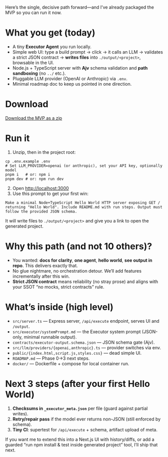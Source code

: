 Here’s the single, decisive path forward—and I’ve already packaged the MVP so you can run it now.

# What you get (today)

* A tiny **Executor Agent** you run locally.
* Simple web UI: type a build prompt → click → it calls an LLM → validates a strict JSON contract → **writes files** into `./output/<project>`, browsable in the UI.
* Node.js + TypeScript server with **Ajv** schema validation and **path sandboxing** (no `../` etc.).
* Pluggable LLM provider (OpenAI or Anthropic) via `.env`.
* Minimal roadmap doc to keep us pointed in one direction.

# Download

[Download the MVP as a zip](sandbox:/mnt/data/executor-mvp.zip)

# Run it

1. Unzip, then in the project root:

```
cp .env.example .env
# Set LLM_PROVIDER=openai (or anthropic), set your API key, optionally model
pnpm i   # or: npm i
pnpm dev # or: npm run dev
```

2. Open [http://localhost:3000](http://localhost:3000)
3. Use this prompt to get your first win:

```
Make a minimal Node+TypeScript Hello World HTTP server exposing GET / returning "Hello World". Include README.md with run steps. Output must follow the provided JSON schema.
```

It will write files to `./output/<project>` and give you a link to open the generated project.

# Why this path (and not 10 others)?

* You wanted: **docs for clarity**, **one agent**, **hello world**, **see output in repo**. This delivers exactly that.
* No glue nightmare, no orchestration detour. We’ll add features incrementally after this win.
* **Strict JSON contract** means reliability (no stray prose) and aligns with your SSOT “no mocks, strict contracts” rule.

# What’s inside (high level)

* `src/server.ts` — Express server, `/api/execute` endpoint, serves UI and `/output`.
* `src/executor/systemPrompt.md` — the Executor system prompt (JSON-only, minimal runnable output).
* `contracts/executor-output.schema.json` — JSON schema gate (Ajv).
* `src/llm/providers/{openai,anthropic}.ts` — provider switches via env.
* `public/{index.html,script.js,styles.css}` — dead simple UI.
* `ROADMAP.md` — Phase 0→3 next steps.
* `docker/` — Dockerfile + compose for local container run.

# Next 3 steps (after your first Hello World)

1. **Checksums in `_executor_meta.json`** per file (guard against partial writes).
2. **Retry/repair pass** if the model ever returns non-JSON (still enforced by schema).
3. **Tiny CI**: supertest for `/api/execute` + schema, artifact upload of meta.

If you want me to extend this into a Next.js UI with history/diffs, or add a guarded “run npm install & test inside generated project” tool, I’ll ship that next.
